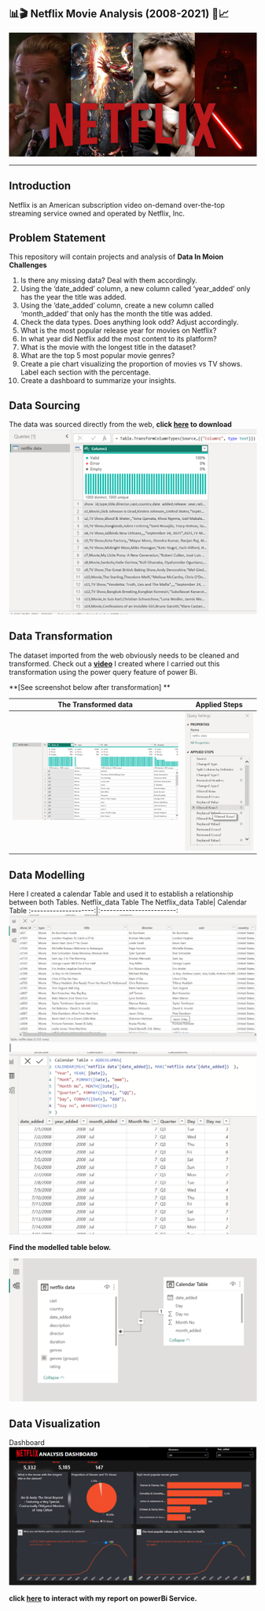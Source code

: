 ## 📊🎬 Netflix Movie Analysis (2008-2021) 🎥📈
![](Intro.png)

---

## Introduction
Netflix is an American subscription video on-demand over-the-top streaming service owned and operated by Netflix, Inc.

## Problem Statement
This repository will contain projects and analysis of **Data In Moion Challenges**
1. Is there any missing data? Deal with them accordingly.
2. Using the ‘date_added’ column, a new column called ‘year_added’ only has the year the title was added.
3. Using the ‘date_added’ column, create a new column called ‘month_added’ that only has the month the title was added.
4. Check the data types. Does anything look odd? Adjust accordingly.
5. What is the most popular release year for movies on Netflix?
6. In what year did Netflix add the most content to its platform?
7. What is the movie with the longest title in the dataset?
8. What are the top 5 most popular movie genres?
9. Create a pie chart visualizing the proportion of movies vs TV shows. Label each section with the percentage.
10. Create a dashboard to summarize your insights.

## Data Sourcing
The data was sourced directly from the web, **click [here](https://raw.githubusercontent.com/kedeisha1/Challenges/main/netflix_titles.csv) to download**
![](Getdata.png)
## Data Transformation
The dataset imported from the web obviously needs to be cleaned and transformed. Check out a **[video](https://www.youtube.com/watch?v=sHbrShGN6VE&t=8s)** I created where I carried out this transformation using the power query feature of power Bi.

**[See screenshot below after transformation] ** 

 The Transformed data | Applied Steps
:--------------------:|:------------------------:
![](Cleandata.png)    | ![](Appliedsteps.png)

## Data Modelling
Here I created a calendar Table and used it to establish a relationship between both Tables.
Netflix_data Table
The Netflix_data Table| Calendar Table
:--------------------:|:------------------------:
![](netflix_data.png) | ![](calendar.png)

**Find the modelled table below.** 

![](modelling.png)


## Data Visualization

Dashboard
![](Dashboard.png)

**click [here](https://tinyurl.com/2yntyje7) to interact with my report on powerBi Service.**
